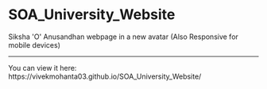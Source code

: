 # SOA_University_Website
Siksha 'O' Anusandhan webpage in a new avatar (Also Responsive for mobile devices)
<hr>
You can view it here: https://vivekmohanta03.github.io/SOA_University_Website/

